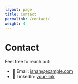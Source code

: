 ```yaml
---
layout: page
title: Contact
permalink: /contact/
weight: 4
---
```


<h1 class="page-title">Contact</h1>

Feel free to reach out:

- 📧 Email: ishan@example.com  
- 💼 LinkedIn: [your-link](https://linkedin.com/in/yourprofile)  

